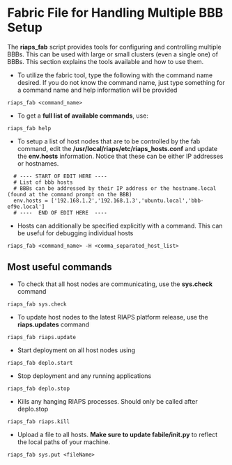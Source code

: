 # Fabric File for Handling Multiple BBB Setup
The **riaps_fab** script provides tools for configuring and controlling multiple BBBs.  This can be used with large or small clusters (even a single one) of BBBs.  This section explains the tools available and how to use them.  

- To utilize the fabric tool, type the following with the command name desired.  If you do not know the command name, just type something for a command name and help information will be provided
```
riaps_fab <command_name>
```
- To get a **full list of available commands**, use:
```
riaps_fab help
```

- To setup a list of host nodes that are to be controlled by the fab command, edit the **/usr/local/riaps/etc/riaps_hosts.conf** and update the **env.hosts** information. Notice that these can be either IP addresses or hostnames.
```
  # ---- START OF EDIT HERE ----
  # List of bbb hosts
  # BBBs can be addressed by their IP address or the hostname.local (found at the command prompt on the BBB)
  env.hosts = ['192.168.1.2','192.168.1.3','ubuntu.local','bbb-ef9e.local']
  # ----  END OF EDIT HERE  ----
```
- Hosts can additionally be specified explicitly with a command. This can be useful for debugging individual hosts
```
riaps_fab <command_name> -H <comma_separated_host_list>
```

## Most useful commands
- To check that all host nodes are communicating, use the **sys.check** command
```
riaps_fab sys.check
```
- To update host nodes to the latest RIAPS platform release, use the **riaps.updates** command
```
riaps_fab riaps.update
```
- Start deployment on all host nodes using
```
riaps_fab deplo.start
```
- Stop deployment and any running applications
```
riaps_fab deplo.stop
```
- Kills any hanging RIAPS processes. Should only be called after deplo.stop
```
riaps_fab riaps.kill
```
- Upload a file to all hosts. **Make sure to update fabile/__init__.py** to reflect the local paths of your machine.
```
riaps_fab sys.put <fileName>
```

